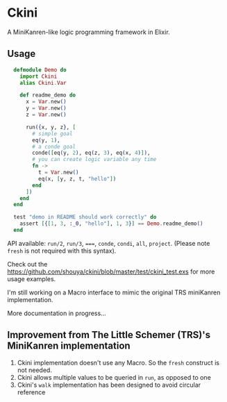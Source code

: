 # Ckini

A MiniKanren-like logic programming framework in Elixir.

## Usage

``` elixir
  defmodule Demo do
    import Ckini
    alias Ckini.Var

    def readme_demo do
      x = Var.new()
      y = Var.new()
      z = Var.new()

      run({x, y, z}, [
        # simple goal
        eq(y, 1),
        # a conde goal
        conde([eq(y, 2), eq(z, 3), eq(x, 4)]),
        # you can create logic variable any time
        fn ->
          t = Var.new()
          eq(x, [y, z, t, "hello"])
        end
      ])
    end
  end

  test "demo in README should work correctly" do
    assert [{[1, 3, :_0, "hello"], 1, 3}] == Demo.readme_demo()
  end
```


API available: `run/2`, `run/3`, `===`, `conde`, `condi`, `all`, `project`. (Please note `fresh` is not required with this syntax).

Check out the https://github.com/shouya/ckini/blob/master/test/ckini_test.exs for more usage examples.

I'm still working on a Macro interface to mimic the original TRS miniKanren implementation.

More documentation in progress...

## Improvement from The Little Schemer (TRS)'s MiniKanren implementation

1. Ckini implementation doesn't use any Macro. So the `fresh` construct is not needed.
2. Ckini allows multiple values to be queried in `run`, as opposed to one
3. Ckini's `walk` implementation has been designed to avoid circular reference
